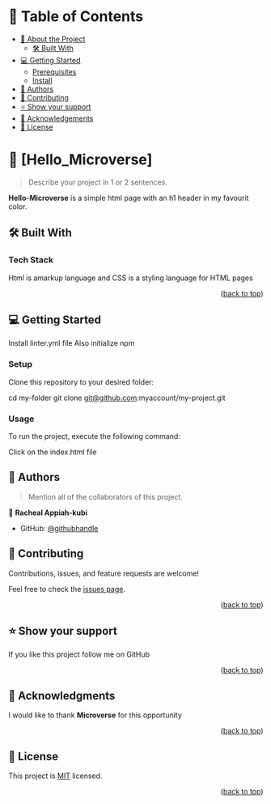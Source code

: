 <a name="readme-top"></a>



# 📗 Table of Contents

- [📖 About the Project](#about-project)
  - [🛠 Built With](#built-with)
- [💻 Getting Started](#getting-started)
  - [Prerequisites](#prerequisites)
  - [Install](#install)
- [👥 Authors](#authors)
- [🤝 Contributing](#contributing)
- [⭐️ Show your support](#support)
- [🙏 Acknowledgements](#acknowledgements)
- [📝 License](#license)



# 📖 [Hello_Microverse] <a name="about-project"></a>

> Describe your project in 1 or 2 sentences.

**Hello-Microverse** is a simple html page with an h1 header in my favourit color.

## 🛠 Built With <a name="html"></a>

### Tech Stack <a name="Html&CSS"></a>

Html is amarkup language and CSS is a styling language for HTML pages

<p align="right">(<a href="#readme-top">back to top</a>)</p>


## 💻 Getting Started <a name="getting-started"></a>

Install linter.yml file
Also initialize npm


### Setup

Clone this repository to your desired folder:

  cd my-folder
  git clone git@github.com:myaccount/my-project.git




### Usage

To run the project, execute the following command:

Click on the index.html file


## 👥 Authors <a name="Racheal"></a>

> Mention all of the collaborators of this project.

👤 **Racheal Appiah-kubi**

- GitHub: [@githubhandle](https://github.com/coderacheal)


## 🤝 Contributing <a name="contributing"></a>

Contributions, issues, and feature requests are welcome!

Feel free to check the [issues page](../../issues/).

<p align="right">(<a href="#readme-top">back to top</a>)</p>


## ⭐️ Show your support <a name="support"></a>

If you like this project follow me on GitHub

<p align="right">(<a href="#readme-top">back to top</a>)</p>


## 🙏 Acknowledgments <a name="acknowledgements"></a>


I would like to thank **Microverse** for this opportunity

<p align="right">(<a href="#readme-top">back to top</a>)</p>




## 📝 License <a name="license"></a>

This project is [MIT](./LICENSE) licensed.


<p align="right">(<a href="#readme-top">back to top</a>)</p>